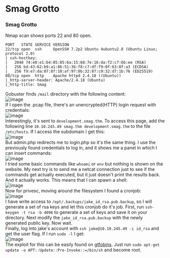 # Smag Grotto

### Smag Grotto
Nmap scan shows ports 22 and 80 open. 

    PORT   STATE SERVICE VERSION
    22/tcp open  ssh     OpenSSH 7.2p2 Ubuntu 4ubuntu2.8 (Ubuntu Linux; protocol 2.0)
    | ssh-hostkey: 
    |   2048 74:e0:e1:b4:05:85:6a:15:68:7e:16:da:f2:c7:6b:ee (RSA)
    |   256 bd:43:62:b9:a1:86:51:36:f8:c7:df:f9:0f:63:8f:a3 (ECDSA)
    |_  256 f9:e7:da:07:8f:10:af:97:0b:32:87:c9:32:d7:1b:76 (ED25519)
    80/tcp open  http    Apache httpd 2.4.18 ((Ubuntu))
    |_http-server-header: Apache/2.4.18 (Ubuntu)
    |_http-title: Smag

Gobuster finds `/mail` directory with the following content: <br />
![image](https://github.com/user-attachments/assets/71a60ed9-b2eb-4c32-8e8a-22ca14bc6fdf)<br />
If I open the .pcap file, there's an unencrypted(HTTP) login request with credentials: <br />
![image](https://github.com/user-attachments/assets/77c4fce6-4ec2-4386-9e72-f5908eb43266)<br />
Interestingly, it's sent to `development.smag.thm`. To access this page, add the following line `10.10.245.49 smag.thm development.smag.thm` to the file `/etc/hosts`. If I access the subdomain I get this: <br />
![image](https://github.com/user-attachments/assets/8b965d44-0ef1-4f1c-be73-2a8c19b57706)<br />
But admin.php redirects me to login.php so it's the same thing. I use the previously found credentials to log in, and it shows me a panel in which I can insert commands:<br />
![image](https://github.com/user-attachments/assets/3986108d-b4d1-44d1-bf74-57fd12d81976)<br />
I tried some basic commands like `whoami` or `env` but nothing is shown on the website. My next try is to send me a netcat connection just to see if the commands get actually executed, but it just doesn't print the results back. And it actually works. This means that I can spawn a shell: <br />
![image](https://github.com/user-attachments/assets/31828de2-bbeb-4458-b511-815cfe84aea1)<br />
Now for privesc, moving around the filesystem I found a cronjob: <br />
![image](https://github.com/user-attachments/assets/b1af803a-bfa1-4307-afdd-0c7977076b04)<br />
I have write access to `/opt/.backups/jake_id_rsa.pub.backup`, so I will generate a set of rsa keys and let this cronjob do it's job. First, run `ssh-keygen -t rsa -b 4096` to generate a set of keys and save it on your directory. Next modify the `jake_id_rsa.pub.backup` with the newly generated public key. Now wait. <br />
Finally, log into jake's account with `ssh jake@10.10.245.49 -i id_rsa` and get the user flag. If I run `sudo -l` I get: <br />
![image](https://github.com/user-attachments/assets/7c7ac7ec-8ab4-431b-afb5-eb92634face2)<br />
The exploit for this can be easily found on [gtfobins](https://gtfobins.github.io/gtfobins/apt-get/#sudo). Just run `sudo apt-get update -o APT::Update::Pre-Invoke::=/bin/sh` and become root. 









